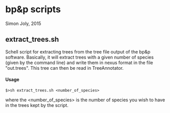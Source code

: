 # bp&p scripts

Simon Joly, 2015

## extract_trees.sh

Schell script for extracting trees from the tree file output of the bp&p software. Basically, it will extract trees with a given number of species (given by the command line) and write them in nexus format in the file "out.trees". This tree can then be read in TreeAnnotator.

#### Usage

```$>sh extract_trees.sh <number_of_species>```

where the <number_of_species> is the number of species you wish to have in the trees kept by the script.
